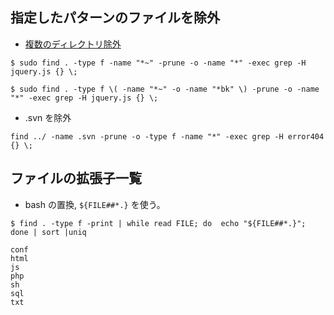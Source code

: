 ## 指定したパターンのファイルを除外

- [複数のディレクトリ除外](https://gist.github.com/kiyotune/3825822)

```
$ sudo find . -type f -name "*~" -prune -o -name "*" -exec grep -H jquery.js {} \;
```

```
$ sudo find . -type f \( -name "*~" -o -name "*bk" \) -prune -o -name "*" -exec grep -H jquery.js {} \;
```

- .svn を除外

```
find ../ -name .svn -prune -o -type f -name "*" -exec grep -H error404 {} \;
```

## ファイルの拡張子一覧
- bash の置換, `${FILE##*.}` を使う。

```
$ find . -type f -print | while read FILE; do  echo "${FILE##*.}"; done | sort |uniq

conf
html
js
php
sh
sql
txt
```

